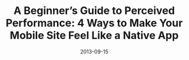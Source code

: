 ---
layout: post
title: "A Beginner’s Guide to Perceived Performance: 4 Ways to Make Your Mobile Site Feel Like a Native App"
subtitle:
description: Really neat blog post describing how to create some great UX improvements for web apps and mobile web sites.
link: http://www.mobify.com/blog/beginners-guide-to-perceived-performance/
date: 2013-09-15
tags: []
image:
  feature:
  credit:
  creditlink:
share: true
---